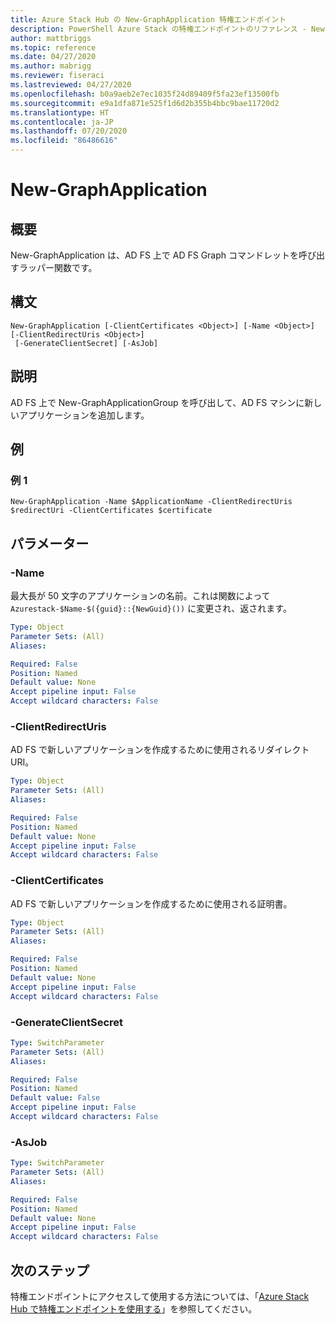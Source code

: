 ```yaml
---
title: Azure Stack Hub の New-GraphApplication 特権エンドポイント
description: PowerShell Azure Stack の特権エンドポイントのリファレンス - New-GraphApplication
author: mattbriggs
ms.topic: reference
ms.date: 04/27/2020
ms.author: mabrigg
ms.reviewer: fiseraci
ms.lastreviewed: 04/27/2020
ms.openlocfilehash: b0a9aeb2e7ec1035f24d89409f5fa23ef13500fb
ms.sourcegitcommit: e9a1dfa871e525f1d6d2b355b4bbc9bae11720d2
ms.translationtype: HT
ms.contentlocale: ja-JP
ms.lasthandoff: 07/20/2020
ms.locfileid: "86486616"
---
```

# <a name="new-graphapplication"></a>New-GraphApplication

## <a name="synopsis"></a>概要
New-GraphApplication は、AD FS 上で AD FS Graph コマンドレットを呼び出すラッパー関数です。

## <a name="syntax"></a>構文

```
New-GraphApplication [-ClientCertificates <Object>] [-Name <Object>] [-ClientRedirectUris <Object>]
 [-GenerateClientSecret] [-AsJob]
```

## <a name="description"></a>説明
AD FS 上で New-GraphApplicationGroup を呼び出して、AD FS マシンに新しいアプリケーションを追加します。

## <a name="examples"></a>例

### <a name="example-1"></a>例 1
```
New-GraphApplication -Name $ApplicationName -ClientRedirectUris $redirectUri -ClientCertificates $certificate
```

## <a name="parameters"></a>パラメーター

### <a name="-name"></a>-Name
最大長が 50 文字のアプリケーションの名前。これは関数によって `Azurestack-$Name-$({guid}::{NewGuid}())` に変更され、返されます。

```yaml
Type: Object
Parameter Sets: (All)
Aliases:

Required: False
Position: Named
Default value: None
Accept pipeline input: False
Accept wildcard characters: False
```

### <a name="-clientredirecturis"></a>-ClientRedirectUris
AD FS で新しいアプリケーションを作成するために使用されるリダイレクト URI。

```yaml
Type: Object
Parameter Sets: (All)
Aliases:

Required: False
Position: Named
Default value: None
Accept pipeline input: False
Accept wildcard characters: False
```

### <a name="-clientcertificates"></a>-ClientCertificates
AD FS で新しいアプリケーションを作成するために使用される証明書。

```yaml
Type: Object
Parameter Sets: (All)
Aliases:

Required: False
Position: Named
Default value: None
Accept pipeline input: False
Accept wildcard characters: False
```

### <a name="-generateclientsecret"></a>-GenerateClientSecret
 

```yaml
Type: SwitchParameter
Parameter Sets: (All)
Aliases:

Required: False
Position: Named
Default value: False
Accept pipeline input: False
Accept wildcard characters: False
```

### <a name="-asjob"></a>-AsJob


```yaml
Type: SwitchParameter
Parameter Sets: (All)
Aliases:

Required: False
Position: Named
Default value: None
Accept pipeline input: False
Accept wildcard characters: False
```

## <a name="next-steps"></a>次のステップ

特権エンドポイントにアクセスして使用する方法については、「[Azure Stack Hub で特権エンドポイントを使用する](../../operator/azure-stack-privileged-endpoint.md)」を参照してください。
